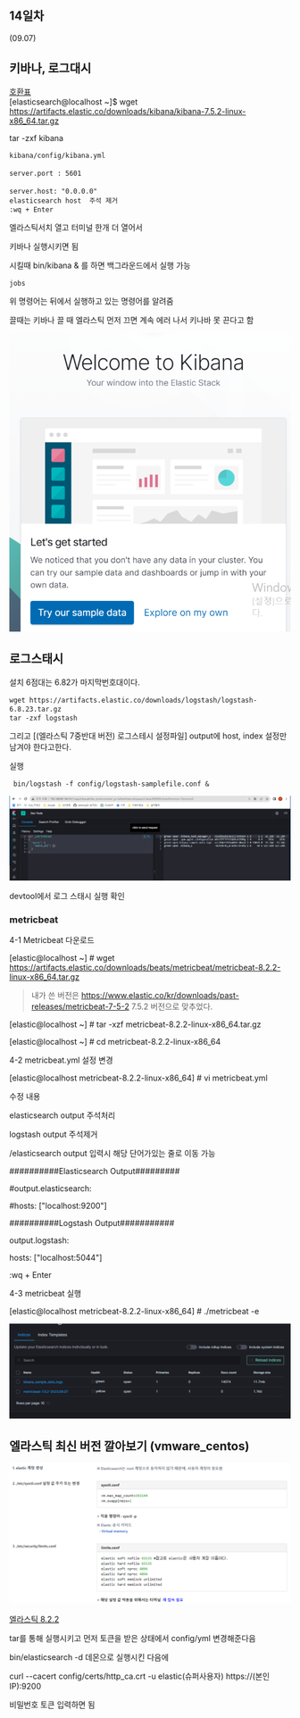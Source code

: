 ## 14일차
(09.07)

## 키바나, 로그대시
[호환표](https://www.elastic.co/kr/support/matrix#matrix_compatibility)\
[elasticsearch@localhost ~]$ wget\
https://artifacts.elastic.co/downloads/kibana/kibana-7.5.2-linux-x86_64.tar.gz

tar -zxf kibana

    kibana/config/kibana.yml

    server.port : 5601
    
    server.host: "0.0.0.0"
    elasticsearch host  주석 제거
    :wq + Enter

엘라스틱서치 열고 터미널 한개 더 열어서

키바나 실행시키면 됨

시킬때 bin/kibana & 를 하면 백그라운드에서 실행 가능

    jobs
위 명령어는 뒤에서 실행하고 있는 명령어를 알려줌

끌때는 키바나 끌 때 엘라스틱 먼저 끄면 계속 에러 나서 키나바 못 끈다고 함



![img_1.png](img_1.png)


## 로그스태시
설치 6점대는 6.82가 마지막번호대이다.

    wget https://artifacts.elastic.co/downloads/logstash/logstash-6.8.23.tar.gz
    tar -zxf logstash


그리고 [(엘라스틱 7중반대 버전) 로그스테시 설정파일] output에 host, index 설정만 남겨야 한다고한다.

실행

     bin/logstash -f config/logstash-samplefile.conf &

![img_2.png](img_2.png)

devtool에서 로그 스태시 실행 확인


### metricbeat

4-1 Metricbeat 다운로드

[elastic@localhost ~] # wget https://artifacts.elastic.co/downloads/beats/metricbeat/metricbeat-8.2.2-linux-x86_64.tar.gz

 > 내가 쓴 버전은 https://www.elastic.co/kr/downloads/past-releases/metricbeat-7-5-2
7.5.2 버전으로 맞추었다.
 

[elastic@localhost ~] # tar -xzf metricbeat-8.2.2-linux-x86_64.tar.gz

[elastic@localhost ~] # cd metricbeat-8.2.2-linux-x86_64



4-2 metricbeat.yml 설정 변경

[elastic@localhost metricbeat-8.2.2-linux-x86_64] # vi metricbeat.yml

수정 내용

elasticsearch output 주석처리

logstash output 주석제거

/elasticsearch output 입력시 해당 단어가있는 줄로 이동 가능

##########Elasticsearch Output#########

#output.elasticsearch:

#hosts: ["localhost:9200"]

##########Logstash Output###########

output.logstash:

hosts: ["localhost:5044"]



:wq + Enter





4-3 metricbeat 실행

[elastic@localhost metricbeat-8.2.2-linux-x86_64] #  ./metricbeat -e





![img_3.png](img_3.png)


## 엘라스틱 최신 버전 깔아보기 (vmware_centos)

![img_4.png](img_4.png)

[엘라스틱 8.2.2](https://wiki.lloydk.co.kr/pages/viewpage.action?pageId=3473644)

tar를 통해 실행시키고 먼저 토큰을 받은 상태에서
config/yml 변경해준다음




bin/elasticsearch -d 데몬으로 실행시킨 다음에

curl --cacert config/certs/http_ca.crt -u elastic(슈퍼사용자) https://(본인 IP):9200

비밀번호 토큰 입력하면 됨

